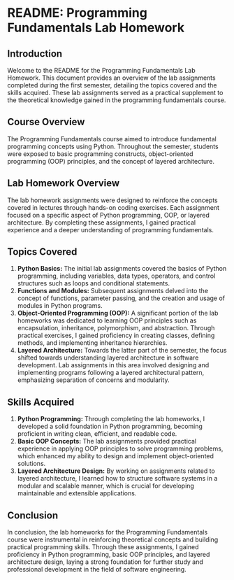 # README: Programming Fundamentals Lab Homework

## Introduction
Welcome to the README for the Programming Fundamentals Lab Homework. This document provides an overview of the lab assignments completed during the first semester, detailing the topics covered and the skills acquired. These lab assignments served as a practical supplement to the theoretical knowledge gained in the programming fundamentals course.

## Course Overview
The Programming Fundamentals course aimed to introduce fundamental programming concepts using Python. Throughout the semester, students were exposed to basic programming constructs, object-oriented programming (OOP) principles, and the concept of layered architecture.

## Lab Homework Overview
The lab homework assignments were designed to reinforce the concepts covered in lectures through hands-on coding exercises. Each assignment focused on a specific aspect of Python programming, OOP, or layered architecture. By completing these assignments, I gained practical experience and a deeper understanding of programming fundamentals.

## Topics Covered
1. **Python Basics:** The initial lab assignments covered the basics of Python programming, including variables, data types, operators, and control structures such as loops and conditional statements.
2. **Functions and Modules:** Subsequent assignments delved into the concept of functions, parameter passing, and the creation and usage of modules in Python programs.
3. **Object-Oriented Programming (OOP):** A significant portion of the lab homeworks was dedicated to learning OOP principles such as encapsulation, inheritance, polymorphism, and abstraction. Through practical exercises, I gained proficiency in creating classes, defining methods, and implementing inheritance hierarchies.
4. **Layered Architecture:** Towards the latter part of the semester, the focus shifted towards understanding layered architecture in software development. Lab assignments in this area involved designing and implementing programs following a layered architectural pattern, emphasizing separation of concerns and modularity.

## Skills Acquired
1. **Python Programming:** Through completing the lab homeworks, I developed a solid foundation in Python programming, becoming proficient in writing clean, efficient, and readable code.
2. **Basic OOP Concepts:** The lab assignments provided practical experience in applying OOP principles to solve programming problems, which enhanced my ability to design and implement object-oriented solutions.
3. **Layered Architecture Design:** By working on assignments related to layered architecture, I learned how to structure software systems in a modular and scalable manner, which is crucial for developing maintainable and extensible applications.

## Conclusion
In conclusion, the lab homeworks for the Programming Fundamentals course were instrumental in reinforcing theoretical concepts and building practical programming skills. Through these assignments, I gained proficiency in Python programming, basic OOP principles, and layered architecture design, laying a strong foundation for further study and professional development in the field of software engineering.


